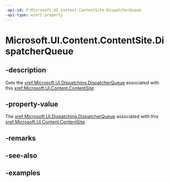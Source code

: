 ```yaml
---
-api-id: P:Microsoft.UI.Content.ContentSite.DispatcherQueue
-api-type: winrt property
---
```


# Microsoft.UI.Content.ContentSite.DispatcherQueue

<!--
public Microsoft.UI.Dispatching.DispatcherQueue DispatcherQueue { get; }
-->

## -description

Gets the <xref:Microsoft.UI.Dispatching.DispatcherQueue> associated with this <xref:Microsoft.UI.Content.ContentSite>.

## -property-value

The <xref:Microsoft.UI.Dispatching.DispatcherQueue> associated with this <xref:Microsoft.UI.Content.ContentSite>.

## -remarks

## -see-also

## -examples
